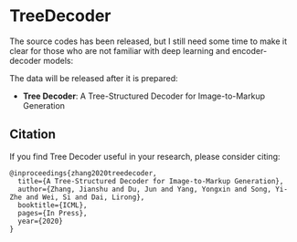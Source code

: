 # TreeDecoder

The source codes has been released, but I still need some time to make it clear for those who are not familiar with deep learning and encoder-decoder models:<br>

The data will be released after it is prepared:<br>

* **Tree Decoder**: A Tree-Structured Decoder for Image-to-Markup Generation<br>

## Citation
If you find Tree Decoder useful in your research, please consider citing:

    @inproceedings{zhang2020treedecoder,
      title={A Tree-Structured Decoder for Image-to-Markup Generation},
      author={Zhang, Jianshu and Du, Jun and Yang, Yongxin and Song, Yi-Zhe and Wei, Si and Dai, Lirong},
      booktitle={ICML},
      pages={In Press},
      year={2020}
    }
